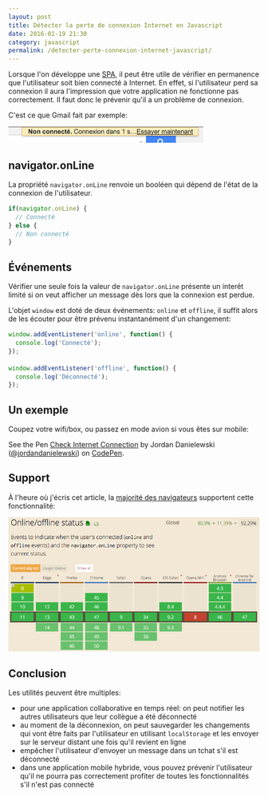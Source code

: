 ```yaml
---
layout: post
title: Détecter la perte de connexion Internet en Javascript
date: 2016-01-19 21:30
category: javascript
permalink: /detecter-perte-connexion-internet-javascript/
---
```


Lorsque l'on développe une [SPA](https://fr.wikipedia.org/wiki/Application_web_monopage), il peut être utile de vérifier en permanence que l'utilisateur soit bien connecté à Internet. En effet, si l'utilisateur perd sa connexion il aura l'impression que votre application ne fonctionne pas correctement. Il faut donc le prévenir qu'il a un problème de connexion.

C'est ce que Gmail fait par exemple:

![Gmail hors-ligne](/uploads/2016-01-19-detecter-perte-connexion-internet-javascript/gmail.png)

## navigator.onLine

La propriété `navigator.onLine` renvoie un booléen qui dépend de l'état de la connexion de l'utilisateur.

```javascript
if(navigator.onLine) {
  // Connecté
} else {
  // Non connecté
}
```

## Événements

Vérifier une seule fois la valeur de `navigator.onLine` présente un interêt limité si on veut afficher un message dès lors que la connexion est perdue.

L'objet `window` est doté de deux événements: `online` et `offline`, il suffit alors de les écouter pour être prévenu instantanément d'un changement:

```javascript
window.addEventListener('online', function() {
  console.log('Connecté');
});

window.addEventListener('offline', function() {
  console.log('Déconnecté');
});
```

## Un exemple

Coupez votre wifi/box, ou passez en mode avion si vous êtes sur mobile:

<p data-height="268" data-theme-id="0" data-slug-hash="vLWxZx" data-default-tab="result" data-user="jordandanielewski" class='codepen'>See the Pen <a href='http://codepen.io/jordandanielewski/pen/vLWxZx/'>Check Internet Connection</a> by Jordan Danielewski (<a href='http://codepen.io/jordandanielewski'>@jordandanielewski</a>) on <a href='http://codepen.io'>CodePen</a>.</p>
<script async src="//assets.codepen.io/assets/embed/ei.js"></script>

## Support

À l'heure où j'écris cet article, la [majorité des navigateurs](http://caniuse.com/#feat=online-status) supportent cette fonctionnalité:

![Support navigateurs navigator.onLine](/uploads/2016-01-19-detecter-perte-connexion-internet-javascript/browser-support.png)

## Conclusion

Les utilités peuvent être multiples:

- pour une application collaborative en temps réel: on peut notifier les autres utilisateurs que leur collègue a été déconnecté
- au moment de la déconnexion, on peut sauvegarder les changements qui vont être faits par l'utilisateur en utilisant `localStorage` et les envoyer sur le serveur distant une fois qu'il revient en ligne
- empêcher l'utilisateur d'envoyer un message dans un tchat s'il est déconnecté
- dans une application mobile hybride, vous pouvez prévenir l'utilisateur qu'il ne pourra pas correctement profiter de toutes les fonctionnalités s'il n'est pas connecté
